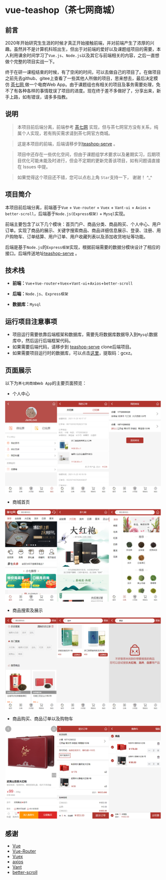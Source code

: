 # vue-teashop（茶七网商城）

## 前言

2020年开始研究生生涯的时候才真正开始接触前端，并对前端产生了浓厚的兴趣。虽然并不是计算机科班出生，但出于对前端的爱好以及课题组项目的需要，本人利用课余时间学习了`Vue.js`、`Node.js`以及其它与前端相关的内容，之后一直想做个完整的项目实战一下。

终于在研一课程结束的时候，有了空闲的时间，可以去做自己的项目了。在做项目之前先去github、gitee上查看了一些其他人所做的项目，思来想去，最后决定模仿 [茶七网 ](http://m.tea7.com/index.htm)做一个电商Web App。由于课题组也有相关的项目及事务需要处理，免不了有各种各样的事情耽误了项目的进度。现在终于差不多做好了，分享出来，新手上路，如有错误，请多多指教。

## 说明

> 本项目前后端分离，前端参考 [茶七网](http://m.tea7.com/index.htm) 实现，但与茶七网官方没有关系，纯属个人实现，若有购买需求请到茶七网官方商城。

> 这是本项目的前端，后端请移步到[teashop-serve](https://github.com/gcx177/teashop_serve) 。

> 项目中还存在一些优化空间，但由于课题组学术要求以及暑期实习，后期项目优化可能未能及时进行，但会不定期的更新完善该项目，如有问题请直接在 Issues 中提。

> 如果觉得这个项目还不错，您可以点右上角 `Star`支持一下， 谢谢！ ^_^ 

## 项目简介

本项目前后端分离，前端基于`Vue` + `Vue-router` + `Vuex` + `Vant-ui` + `Axios` + `better-scroll`，后端基于`Node.js(Express框架)` + `Mysql`实现。

前端主要包含了以下几个模块：首页门户、商品分类、商品购买、个人中心、用户订单。实现了商品的展示、关键字搜索商品、商品详细信息展示、登录、注册、用户购物车、订单结算、用户订单、用户收藏列表以及添加收货地址等功能。

后端是基于`Node.js`的`Express框架`实现，根据前端需要的数据分模块设计了相应的接口。后端传送地址[teashop-serve](https://github.com/gcx177/teashop_serve) 。

## 技术栈

- **前端：**`Vue`+`Vue-router`+`Vuex`+`Vant-ui`+`Axios`+`better-scroll`

- **后端：**`Node.js`、`Express框架`

- **数据库：**`Mysql`

## 运行项目注意事项
- 项目运行需要依靠后端框架和数据库，需要先将数据库数据导入到`Mysql`数据库中，然后运行后端框架代码。
- 如果需要后端代码，请移步到 [teashop-serve](https://github.com/gcx177/teashop_serve) clone后端项目。
- 如果需要项目运行时的数据库，可以点击[这里](https://pan.baidu.com/s/14ZUFQ417Qd7ZG9LwItpSOw )，提取码：gcxz。

## 页面展示

以下为`茶七网商城Web App`的主要页面预览：

- 个人中心

![](https://github.com/gcx177/vue-teashop/raw/master/images/person.jpg)

- 商城首页

![](https://github.com/gcx177/vue-teashop/raw/master/images/homepage.jpg)

- 商品搜索及展示

![](https://github.com/gcx177/vue-teashop/raw/master/images/search.jpg)

- 商品购买、商品订单以及购物车

![](https://github.com/gcx177/vue-teashop/raw/master/images/goods.jpg)

## 感谢

- [Vue](https://github.com/vuejs/vue)
- [Vue-Router](https://github.com/vuejs/vue-router-next)
- [Vuex](https://github.com/vuejs/vuex/tree/4.0)
- [axios](https://github.com/axios/axios)
- [Vant](https://github.com/youzan/vant)
- [better-scroll](https://github.com/ustbhuangyi/better-scroll)
